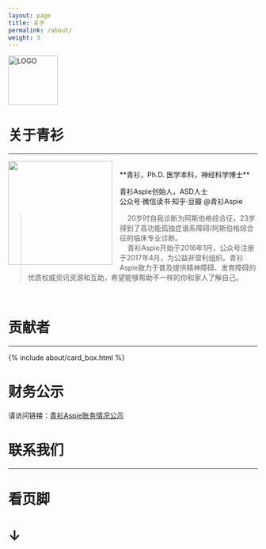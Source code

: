 ```yaml
---
layout: page
title: 关于
permalink: /about/
weight: 3
---
```


<img align="center" width="100px" src="/assets/favicon.ico"  alt="LOGO"/>

# 关于青衫

---

<img style="float: left;padding-right: 15px;width: 210px" src="/assets/img/qingshan.jpg">
<br/>
**青衫，Ph.D. 医学本科，神经科学博士**  

青衫Aspie创始人，ASD人士  
公众号·微信读书·知乎·豆瓣 @青衫Aspie

> &nbsp;&nbsp;&nbsp;&nbsp;20岁时自我诊断为阿斯伯格综合征，23岁得到了高功能孤独症谱系障碍/阿斯伯格综合征的临床专业诊断。  
> &nbsp;&nbsp;&nbsp;&nbsp;青衫Aspie开始于2016年1月，公众号注册于2017年4月，为公益非营利组织。青衫Aspie致力于普及提供精神障碍、发育障碍的优质权威资讯资源和互助，希望能够帮助不一样的你和家人了解自己。

<br/>


# 贡献者

---

{% include about/card_box.html %}

# 财务公示

请访问链接：[青衫Aspie账务情况公示](https://www.notion.so/9cd69930deea44639f409ede6f27cd73?v=58752a00521d4bf2b169b3c3f5322478)

# 联系我们

---

# 看页脚 

# ↓

